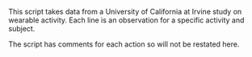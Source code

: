 This script takes data from a University of California at Irvine study on wearable activity. Each line is an observation for a specific activity and subject.

The script has comments for each action so will not be restated here.
